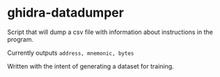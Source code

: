 # ghidra-datadumper

Script that will dump a csv file with information about instructions in the program.

Currently outputs `address, mnemonic, bytes`

Written with the intent of generating a dataset for training.
